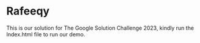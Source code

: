 # Rafeeqy
This is our solution for The Google Solution Challenge 2023, kindly run the Index.html file to run our demo.

